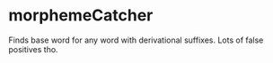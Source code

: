 # morphemeCatcher
Finds base word for any word with derivational suffixes. Lots of false positives tho.
